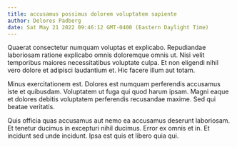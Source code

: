 ```yaml
---
title: accusamus possimus dolorem voluptatem sapiente
author: Delores Padberg
date: Sat May 21 2022 09:46:12 GMT-0400 (Eastern Daylight Time)
---
```

Quaerat consectetur numquam voluptas et explicabo. Repudiandae laboriosam ratione explicabo omnis doloremque omnis ut. Nisi velit temporibus maiores necessitatibus voluptate culpa. Et non eligendi nihil vero dolore et adipisci laudantium et. Hic facere illum aut totam.

 Minus exercitationem est. Dolores est numquam perferendis accusamus iste et quibusdam. Voluptatem ut fuga qui quod harum ipsam. Magni eaque et dolores debitis voluptatem perferendis recusandae maxime. Sed qui beatae veritatis.

 Quis officia quas accusamus aut nemo ea accusamus deserunt laboriosam. Et tenetur ducimus in excepturi nihil ducimus. Error ex omnis et in. Et incidunt sed unde incidunt. Ipsa est quis et libero quia qui.